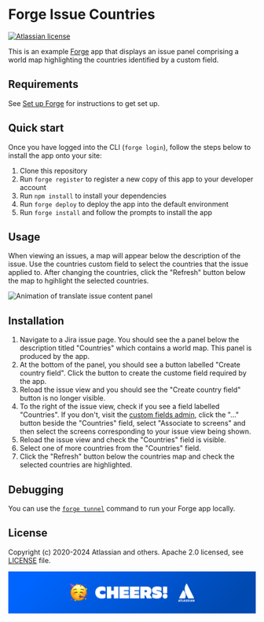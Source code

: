 # Forge Issue Countries

[![Atlassian license](https://img.shields.io/badge/license-Apache%202.0-blue.svg?style=flat-square)](LICENSE)

This is an example [Forge](https://developer.atlassian.com/platform/forge/) app that displays an issue panel comprising a world map highlighting the countries identified by a custom field.

## Requirements

See [Set up Forge](https://developer.atlassian.com/platform/forge/set-up-forge/) for instructions to get set up.

## Quick start

Once you have logged into the CLI (`forge login`), follow the steps below to install the app onto your site:

1. Clone this repository
2. Run `forge register` to register a new copy of this app to your developer account
3. Run `npm install` to install your dependencies
4. Run `forge deploy` to deploy the app into the default environment
5. Run `forge install` and follow the prompts to install the app

## Usage

When viewing an issues, a map will appear below the description of the issue. Use the countries custom field to select the countries that the issue applied to. After changing the countries, click the "Refresh" button below the map to hgihlight the selected countries.

![Animation of translate issue content panel](./demo.gif)

## Installation

1. Navigate to a Jira issue page. You should see the a panel below the description titled "Countries" which contains a world map. This panel is produced by the app.
2. At the bottom of the panel, you should see a button labelled "Create country field". Click the button to create the custome field required by the app.
3. Reload the issue view and you should see the "Create country field" button is no longer visible.
4. To the right of the issue view, check if you see a field labelled "Countries". If you don't, visit the [custom fields admin](https://your-tenant.atlassian.net/secure/admin/ViewCustomFields.jspa), click the "..." button beside the "Countries" field, select "Associate to screens" and then select the screens corresponding to your issue view being shown.
5. Reload the issue view and check the "Countries" field is visible.
6. Select one of more countries from the "Countries" field.
7. Click the "Refresh" button below the countries map and check the selected countries are highlighted.

## Debugging

You can use the [`forge tunnel`](https://developer.atlassian.com/platform/forge/change-the-frontend-with-forge-ui/#set-up-tunneling) command to run your Forge app locally. 

## License

Copyright (c) 2020-2024 Atlassian and others.
Apache 2.0 licensed, see [LICENSE](LICENSE) file.

[![From Atlassian](https://raw.githubusercontent.com/atlassian-internal/oss-assets/master/banner-cheers.png)](https://www.atlassian.com)
